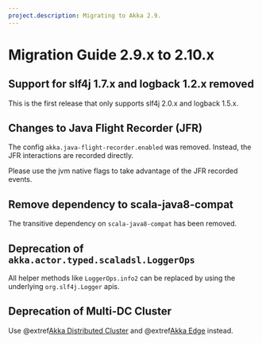 ```yaml
---
project.description: Migrating to Akka 2.9.
---
```

# Migration Guide 2.9.x to 2.10.x

## Support for slf4j 1.7.x and logback 1.2.x removed

This is the first release that only supports slf4j 2.0.x and logback 1.5.x.

## Changes to Java Flight Recorder (JFR)

The config `akka.java-flight-recorder.enabled` was removed. Instead, the JFR interactions are recorded directly.

Please use the jvm native flags to take advantage of the JFR recorded events.

## Remove dependency to scala-java8-compat

The transitive dependency on `scala-java8-compat` has been removed.

## Deprecation of `akka.actor.typed.scaladsl.LoggerOps`

All helper methods like `LoggerOps.info2` can be replaced by using the underlying `org.slf4j.Logger` apis.

## Deprecation of Multi-DC Cluster

Use @extref[Akka Distributed Cluster](akka-distributed-cluster:) and @extref[Akka Edge](akka-edge:) instead.


